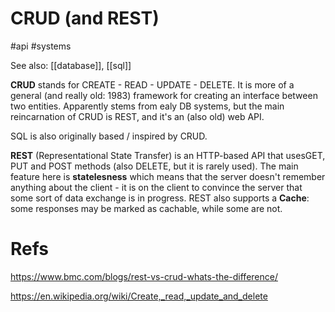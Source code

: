 # CRUD (and REST)

#api #systems

See also: [[database]], [[sql]]

**CRUD** stands for CREATE - READ - UPDATE - DELETE. It is more of a general (and really old: 1983) framework for creating an interface between two entities. Apparently stems from ealy DB systems, but the main reincarnation of CRUD is REST, and it's an (also old) web API.

SQL is also originally based / inspired by CRUD.

**REST** (Representational State Transfer) is an HTTP-based API that usesGET, PUT and POST methods (also DELETE, but it is rarely used). The main feature here is **statelesness** which means that the server doesn't remember anything about the client - it is on the client to convince the server that some sort of data exchange is in progress. REST also supports a **Cache**: some responses may be marked as cachable, while some are not.

# Refs

https://www.bmc.com/blogs/rest-vs-crud-whats-the-difference/

https://en.wikipedia.org/wiki/Create,_read,_update_and_delete